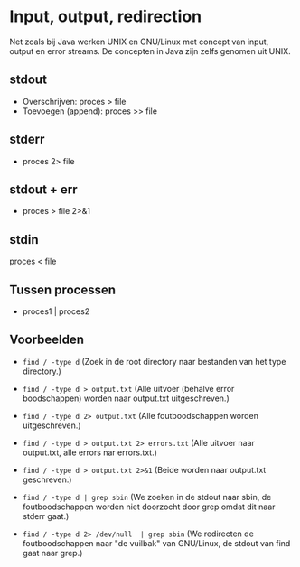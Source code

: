 # Input, output, redirection

Net zoals bij Java werken UNIX en GNU/Linux met concept van input, output en error streams. De concepten in Java zijn zelfs genomen uit UNIX.

## stdout

* Overschrijven: proces > file
* Toevoegen (append): proces >> file

## stderr

* proces 2> file

## stdout + err
* proces > file 2>&1

## stdin
proces < file

## Tussen processen
* proces1 | proces2


## Voorbeelden

* ``find / -type d`` (Zoek in de root directory naar bestanden van het type directory.)

* ``find / -type d > output.txt`` (Alle uitvoer (behalve error boodschappen) worden naar output.txt uitgeschreven.)


* ``find / -type d 2> output.txt`` (Alle foutboodschappen worden uitgeschreven.)


* ``find / -type d > output.txt 2> errors.txt`` (Alle uitvoer naar output.txt, alle errors nar errors.txt.)


* ``find / -type d > output.txt 2>&1`` (Beide worden naar output.txt geschreven.)

* ``find / -type d | grep sbin`` (We zoeken in de stdout naar sbin, de foutboodschappen worden niet doorzocht door grep omdat dit naar stderr gaat.)


* ``find / -type d 2> /dev/null  | grep sbin`` (We redirecten de foutboodschappen naar "de vuilbak" van GNU/Linux, de stdout van find gaat naar grep.)


